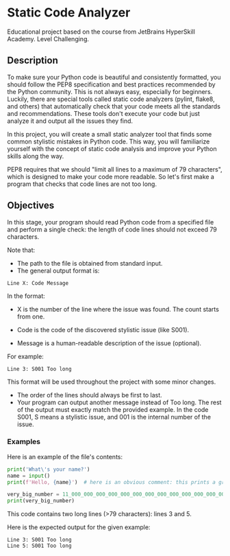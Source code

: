 # Static Code Analyzer
Educational project based on the course from JetBrains HyperSkill Academy. Level Challenging. 

## Description

To make sure your Python code is beautiful and consistently formatted, you should follow the PEP8 specification and best practices recommended by the Python community. This is not always easy, especially for beginners. Luckily, there are special tools called static code analyzers (pylint, flake8, and others) that automatically check that your code meets all the standards and recommendations. These tools don't execute your code but just analyze it and output all the issues they find.

In this project, you will create a small static analyzer tool that finds some common stylistic mistakes in Python code. This way, you will familiarize yourself with the concept of static code analysis and improve your Python skills along the way.

PEP8 requires that we should "limit all lines to a maximum of 79 characters", which is designed to make your code more readable. So let's first make a program that checks that code lines are not too long.
## Objectives

In this stage, your program should read Python code from a specified file and perform a single check: the length of code lines should not exceed 79 characters.

Note that:

- The path to the file is obtained from standard input.
- The general output format is: 
```text
Line X: Code Message
```
In the format:

- X is the number of the line where the issue was found. The count starts from one.

- Code is the code of the discovered stylistic issue (like S001).

- Message is a human-readable description of the issue (optional).

For example:
```text
Line 3: S001 Too long
```
This format will be used throughout the project with some minor changes.
- The order of the lines should always be first to last.
- Your program can output another message instead of Too long. The rest of the output must exactly match the provided example. In the code S001, S means a stylistic issue, and 001 is the internal number of the issue.

### Examples

Here is an example of the file's contents:
```python
print('What\'s your name?')
name = input()
print(f'Hello, {name}')  # here is an obvious comment: this prints a greeting with a name

very_big_number = 11_000_000_000_000_000_000_000_000_000_000_000_000_000_000_000
print(very_big_number)
```
This code contains two long lines (>79 characters): lines 3 and 5.

Here is the expected output for the given example:
```text
Line 3: S001 Too long
Line 5: S001 Too long
```